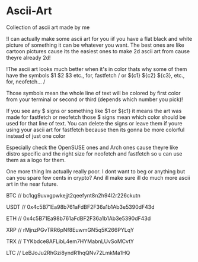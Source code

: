 # Ascii-Art
Collection of ascii art made by me

!I can actually make some ascii art for you iif you have a flat black and white picture of something it can be whatever you want. The best ones are like cartoon pictures cause its the easiest ones to make 2d ascii art from cause theyre already 2d!

!The ascii art looks much better when it's in color thats why some of them have the symbols $1 $2 $3 etc.,  for, fastfetch  / or ${c1} ${c2} ${c3},  etc.,  for,  neofetch... / 

Those symbols mean the whole line of text will be colored by first color from your terminal or second or third (depends which number you pick)!


If you see any $ signs or something like $1 or ${c1} it means the art was made for fastfetch or neofetch those $ signs mean which color should be used for that line of text.
You can delete the signs or leave them if youre using your ascii art for fastfetch because then its gonna be more colorful instead of just one color

Especially check the OpenSUSE ones and Arch ones cause theyre like distro specific and the right size for neofetch and fastfetch so u can use them as a logo for them.

One more thing Im actually really poor. I dont want to beg or anything but can you spare few cents in crypto? And ill make sure ill do much more ascii art in the near future.

BTC  //     bc1qg9uvxgpwkejjt2qeefynt8n2h94l2r226ckutn

USDT  //    0x4c5B71Ea98b761aFdBF2F36a1b1Ab3e5390dF43d

ETH  //     0x4c5B71Ea98b761aFdBF2F36a1b1Ab3e5390dF43d

XRP  //     rMjnzPGvTRR6pNf8EuwmGN5q5K266PYLqY

TRX  //     TYKbdce8AFLibL4em7HYMabnLUvSoMCvtY

LTC  //     LeBJoJu2RhGzi8yndR1hqQNv72LmkMa1HQ


